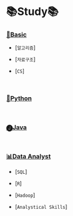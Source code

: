 # 📚Study📚

### [💪Basic](https://github.com/HiMyNameIsDavidKim/Study/tree/main/0Basic)
  - [`알고리즘`]

  - [`자료구조`]
  
  - [`CS`]

<br>

### [🤖Python](https://github.com/HiMyNameIsDavidKim/Study/tree/main/1Python)

<br>

### [🅙Java](https://github.com/HiMyNameIsDavidKim/Study/tree/main/2Java)

<br>

### [📊Data Analyst](https://github.com/HiMyNameIsDavidKim/Study/tree/main/3Data%20Analyst)
  - [`SQL`]

  - [`R`]
  
  - [`Hadoop`]

  - [`Analystical Skills`]
<br>



